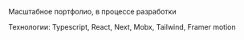 Масштабное портфолио, в процессе разработки 

Технологии:
Typescript,
React,
Next,
Mobx,
Tailwind,
Framer motion